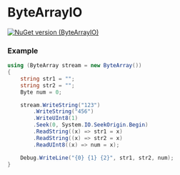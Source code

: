 # ByteArrayIO

[![NuGet version (ByteArrayIO)](https://img.shields.io/nuget/v/ByteArrayIO.svg?style=flat-square)](https://www.nuget.org/packages/ByteArrayIO/)


### Example
```c#
using (ByteArray stream = new ByteArray())
{
    string str1 = "";
    string str2 = "";
    Byte num = 0;

    stream.WriteString("123")
        .WriteString("456")
        .WriteUInt8(1)
        .Seek(0, System.IO.SeekOrigin.Begin)
        .ReadString((x) => str1 = x)
        .ReadString((x) => str2 = x)
        .ReadUInt8((x) => num = x);

    Debug.WriteLine("{0} {1} {2}", str1, str2, num);
}
```
